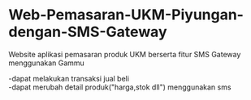# Web-Pemasaran-UKM-Piyungan-dengan-SMS-Gateway
Website aplikasi pemasaran produk UKM berserta fitur SMS Gateway menggunakan Gammu

-dapat melakukan transaksi jual beli <br>
-dapat merubah detail produk("harga,stok dll") menggunakan sms
